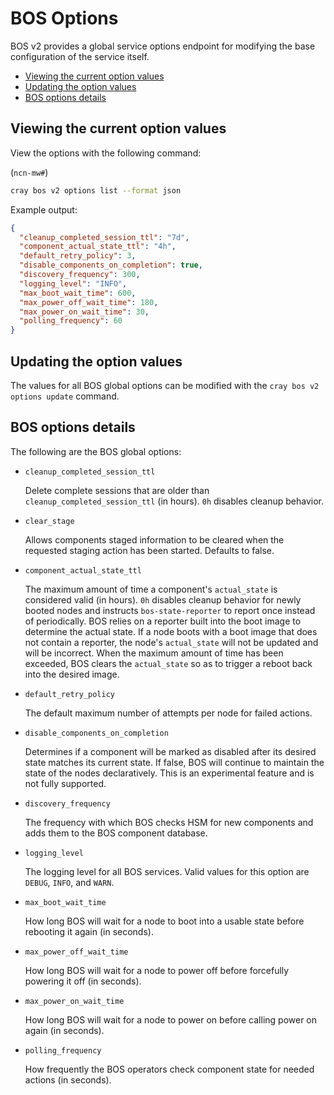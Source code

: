 # BOS Options

BOS v2 provides a global service options endpoint for modifying the base configuration of the service itself.

* [Viewing the current option values](#viewing-the-current-option-values)
* [Updating the option values](#updating-the-option-values)
* [BOS options details](#bos-options-details)

## Viewing the current option values

View the options with the following command:

(`ncn-mw#`)

```bash
cray bos v2 options list --format json
```

Example output:

```json
{
  "cleanup_completed_session_ttl": "7d",
  "component_actual_state_ttl": "4h",
  "default_retry_policy": 3,
  "disable_components_on_completion": true,
  "discovery_frequency": 300,
  "logging_level": "INFO",
  "max_boot_wait_time": 600,
  "max_power_off_wait_time": 180,
  "max_power_on_wait_time": 30,
  "polling_frequency": 60
}
```

## Updating the option values

The values for all BOS global options can be modified with the `cray bos v2 options update` command.

## BOS options details

The following are the BOS global options:

* `cleanup_completed_session_ttl`

    Delete complete sessions that are older than `cleanup_completed_session_ttl` (in hours). `0h` disables cleanup behavior.

* `clear_stage`

    Allows components staged information to be cleared when the requested staging action has been started. Defaults to false.

* `component_actual_state_ttl`

    The maximum amount of time a component's `actual_state` is considered valid (in hours).
    `0h` disables cleanup behavior for newly booted nodes and instructs `bos-state-reporter` to report once instead of periodically.
    BOS relies on a reporter built into the boot image to determine the actual state.
    If a node boots with a boot image that does not contain a reporter, the node's `actual_state` will not be updated and will be incorrect.
    When the maximum amount of time has been exceeded, BOS clears the `actual_state` so as to trigger a reboot back into the desired image.

* `default_retry_policy`

    The default maximum number of attempts per node for failed actions.

* `disable_components_on_completion`

    Determines if a component will be marked as disabled after its desired state matches its current state.
    If false, BOS will continue to maintain the state of the nodes declaratively.
    This is an experimental feature and is not fully supported.

* `discovery_frequency`

    The frequency with which BOS checks HSM for new components and adds them to the BOS component database.

* `logging_level`

    The logging level for all BOS services. Valid values for this option are `DEBUG`, `INFO`, and `WARN`.

* `max_boot_wait_time`

    How long BOS will wait for a node to boot into a usable state before rebooting it again (in seconds).

* `max_power_off_wait_time`

    How long BOS will wait for a node to power off before forcefully powering it off (in seconds).

* `max_power_on_wait_time`

    How long BOS will wait for a node to power on before calling power on again (in seconds).

* `polling_frequency`

    How frequently the BOS operators check component state for needed actions (in seconds).
